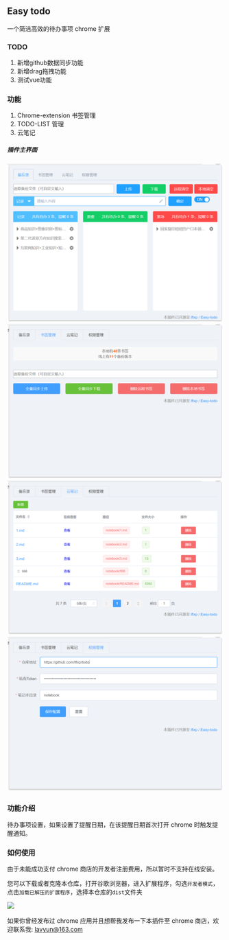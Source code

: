 
Easy todo
---

一个简洁高效的待办事项 chrome 扩展

### TODO

1. 新增github数据同步功能
2. 新增drag拖拽功能
3. 测试vue功能

### 功能

1. Chrome-extension 书签管理
2. TODO-LIST 管理
3. 云笔记

##### 插件主界面

![](./docs/main.png)
![](./docs/bookmark.png)
![](./docs/right.png)
![](./docs/privilege.png)

### 功能介绍

待办事项设置，如果设置了提醒日期，在该提醒日期首次打开 chrome 时触发提醒通知。

### 如何使用

由于未能成功支付 chrome 商店的开发者注册费用，所以暂时不支持在线安装。

您可以下载或者克隆本仓库，打开谷歌浏览器，进入扩展程序，勾选`开发者模式`，点击`加载已解压的扩展程序`，选择本仓库的`dist`文件夹

![](http://opj15jbpo.bkt.clouddn.com/17-5-30/65204574.jpg)

如果你曾经发布过 chrome 应用并且想帮我发布一下本插件至 chrome 商店，欢迎联系我: lavyun@163.com
